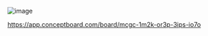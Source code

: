 

![image](https://i.ibb.co/cDhdKnB/Unnamed-board.png)


https://app.conceptboard.com/board/mcgc-1m2k-or3p-3ips-io7o
